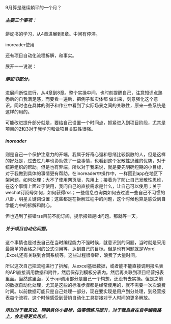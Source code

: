 9月算是继续躺平的一个月？

##### 主要三个事项：

蟒蛇书的学习，从4章进展到8章。中间有停滞。

inoreader使用

还有项目自动化流程拆解，和事实。



展开一一说说：

##### 蟒蛇书部分，

进展间断性进行，从4章到8章。整个实操中间，也时刻提醒自己，注意知识点熟悉后的自我满足感，而要看一遍后，把例子和实体都 做出来，刻意强化这个意识。同时也在具体的例子和作业中看到了实际场景之间的关联性，原来一些系统是这样的用的。

可能改进提升部分就是，要给自己设置一个时间点，抓紧进入到项目阶段，尤其是项目的2和3对于我学习和做项目关联性很强。



##### inoreader

则是自己一个保护注意力的开端，我属于好奇心强和思绪比较飘散的人，但是这样的好处是，过去过几年也协助做了一些事情，也看到这个发散性思维的优势，对于统筹组织的帮助。但是也有弊端。所以对于我来说，就是要先明确短期的小目标，对于我做到具体的事情更有帮助。在inoreader中操作中，一样回到app在地区下架问题，如何处理；大不了使用网页版，先用上；接着为了防止自己发散性思维，在这个事情上面过于使用，我问自己的直接需求是什么，让自己可以使用；关于wechat订阅号如何，如何获得rss；一些信息咨询类如何去过滤一些自己不习惯的八卦，明星关键词设置；这些都是在拆解过程中的问题，这个时候也算是感受到自学能力中的拆解和耐心。

但也遇到了报错rss目前不能订阅，提示报错是id问题。那就等一天。



##### 关于项目自动化问题，

这个事情也是过去自己在当时编程能力不强时候，就意识到的问题，当时就是采用最简单的表格之间的公式引用等，达到自己的目标。但是也有问题就是Word ,Excel,还有关联到合同系统等。这些过程很零碎，浪费了大量时间。



所以这次自己把流程进行了拆解，从excel基础数据，或者能不能直接调用报名表的API直接调用数据和附件，然后保存到模板分表内。然后再关联到项目经营报表里面。当然这里面，关于api调用部分是自己一个构想，还没有去实操。但是之前的数据自动化处理，尤其是这些的标准步骤都是经常使用的，就不需要一次次浪费时间。以前数据可能只是自己处理一部分，现在要实现是用户到分处理，到经营报表每个流程，这个时候感受到营销自动化工具拼接对于人时间的更多解放。



##### 所以对于我来说，明确具体小目标，做事情练习提升，对于我自身在自学编程路上，会走得更实用点。

